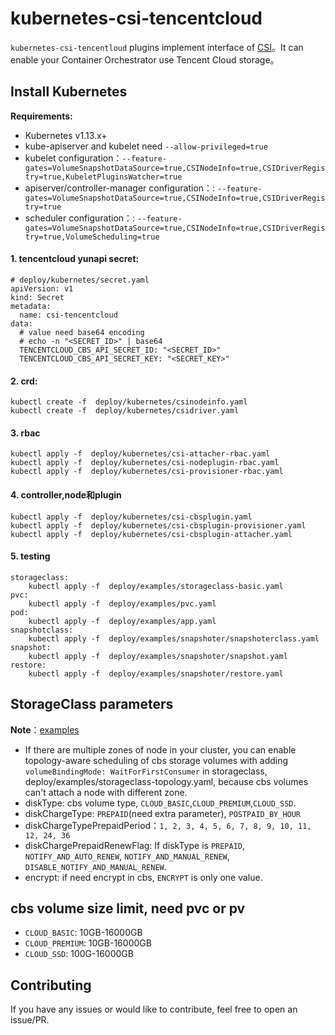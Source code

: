 # kubernetes-csi-tencentcloud

`kubernetes-csi-tencentloud` plugins implement interface of [CSI](https://github.com/container-storage-interface/spec)。It can enable your Container Orchestrator use Tencent Cloud storage。

## Install Kubernetes 

**Requirements:**

* Kubernetes v1.13.x+
* kube-apiserver and kubelet need `--allow-privileged=true`
* kubelet configuration：`--feature-gates=VolumeSnapshotDataSource=true,CSINodeInfo=true,CSIDriverRegistry=true,KubeletPluginsWatcher=true`
* apiserver/controller-manager configuration：:  `--feature-gates=VolumeSnapshotDataSource=true,CSINodeInfo=true,CSIDriverRegistry=true`
* scheduler configuration：: `--feature-gates=VolumeSnapshotDataSource=true,CSINodeInfo=true,CSIDriverRegistry=true,VolumeScheduling=true`

#### 1. tencentcloud yunapi secret: 

```
# deploy/kubernetes/secret.yaml
apiVersion: v1
kind: Secret
metadata:
  name: csi-tencentcloud
data:
  # value need base64 encoding
  # echo -n "<SECRET_ID>" | base64
  TENCENTCLOUD_CBS_API_SECRET_ID: "<SECRET_ID>"
  TENCENTCLOUD_CBS_API_SECRET_KEY: "<SECRET_KEY>"
```

#### 2. crd:
```
kubectl create -f  deploy/kubernetes/csinodeinfo.yaml
kubectl create -f  deploy/kubernetes/csidriver.yaml
```

#### 3. rbac

```
kubectl apply -f  deploy/kubernetes/csi-attacher-rbac.yaml
kubectl apply -f  deploy/kubernetes/csi-nodeplugin-rbac.yaml
kubectl apply -f  deploy/kubernetes/csi-provisioner-rbac.yaml

```

#### 4. controller,node和plugin

```
kubectl apply -f  deploy/kubernetes/csi-cbsplugin.yaml
kubectl apply -f  deploy/kubernetes/csi-cbsplugin-provisioner.yaml
kubectl apply -f  deploy/kubernetes/csi-cbsplugin-attacher.yaml

```

#### 5. testing

```
storageclass:
    kubectl apply -f  deploy/examples/storageclass-basic.yaml
pvc:
    kubectl apply -f  deploy/examples/pvc.yaml
pod:
    kubectl apply -f  deploy/examples/app.yaml
snapshotclass:
    kubectl apply -f  deploy/examples/snapshoter/snapshoterclass.yaml
snapshot:
    kubectl apply -f  deploy/examples/snapshoter/snapshot.yaml
restore:
    kubectl apply -f  deploy/examples/snapshoter/restore.yaml

```


## StorageClass parameters

**Note**：[examples](https://github.com/TencentCloud/kubernetes-csi-tencentcloud/blob/master/deploy/examples/storageclass-examples.yaml)

* If there are multiple zones of node in your cluster, you can enable topology-aware scheduling of cbs storage volumes with adding `volumeBindingMode: WaitForFirstConsumer` in storageclass, deploy/examples/storageclass-topology.yaml, because cbs volumes can't attach a node with different zone.
* diskType: cbs volume type, `CLOUD_BASIC`,`CLOUD_PREMIUM`,`CLOUD_SSD`.
* diskChargeType: `PREPAID`(need extra parameter), `POSTPAID_BY_HOUR`
* diskChargeTypePrepaidPeriod：`1, 2, 3, 4, 5, 6, 7, 8, 9, 10, 11, 12, 24, 36`
* diskChargePrepaidRenewFlag: If diskType is `PREPAID`, `NOTIFY_AND_AUTO_RENEW`, `NOTIFY_AND_MANUAL_RENEW`, `DISABLE_NOTIFY_AND_MANUAL_RENEW`.
* encrypt: if need encrypt in cbs, `ENCRYPT` is only one value.

## cbs volume size limit, need pvc or pv

* `CLOUD_BASIC`: 10GB-16000GB
* `CLOUD_PREMIUM`: 10GB-16000GB
* `CLOUD_SSD`: 100G-16000GB


## Contributing
If you have any issues or would like to contribute, feel free to open an issue/PR.